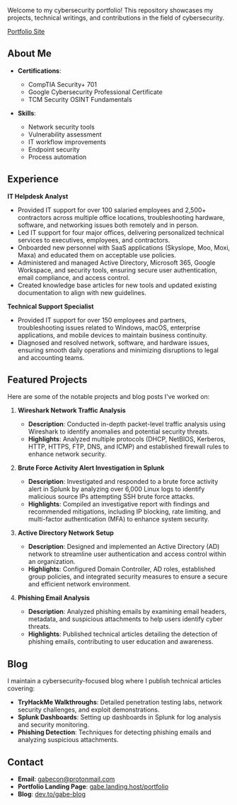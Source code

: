 Welcome to my cybersecurity portfolio! This repository showcases my projects, technical writings, and contributions in the field of cybersecurity.

[Portfolio Site](https://gabe.landing.host/portfolio)

## About Me

- **Certifications**:
  - CompTIA Security+ 701
  - Google Cybersecurity Professional Certificate
  - TCM Security OSINT Fundamentals

- **Skills**:
  - Network security tools
  - Vulnerability assessment
  - IT workflow improvements
  - Endpoint security
  - Process automation

## Experience

**IT Helpdesk Analyst**

- Provided IT support for over 100 salaried employees and 2,500+ contractors across multiple office locations, troubleshooting hardware, software, and networking issues both remotely and in person.
- Led IT support for four major offices, delivering personalized technical services to executives, employees, and contractors.
- Onboarded new personnel with SaaS applications (Skyslope, Moo, Moxi, Maxa) and educated them on acceptable use policies.
- Administered and managed Active Directory, Microsoft 365, Google Workspace, and security tools, ensuring secure user authentication, email compliance, and access control.
- Created knowledge base articles for new tools and updated existing documentation to align with new guidelines.

**Technical Support Specialist**

- Provided IT support for over 150 employees and partners, troubleshooting issues related to Windows, macOS, enterprise applications, and mobile devices to maintain business continuity.
- Diagnosed and resolved network, software, and hardware issues, ensuring smooth daily operations and minimizing disruptions to legal and accounting teams.

## Featured Projects

Here are some of the notable projects and blog posts I've worked on:

1. **Wireshark Network Traffic Analysis**
   - **Description**: Conducted in-depth packet-level traffic analysis using Wireshark to identify anomalies and potential security threats.
   - **Highlights**: Analyzed multiple protocols (DHCP, NetBIOS, Kerberos, HTTP, HTTPS, FTP, DNS, and ICMP) and established firewall rules to enhance network security.

2. **Brute Force Activity Alert Investigation in Splunk**
   - **Description**: Investigated and responded to a brute force activity alert in Splunk by analyzing over 6,000 Linux logs to identify malicious source IPs attempting SSH brute force attacks.
   - **Highlights**: Compiled an investigative report with findings and recommended mitigations, including IP blocking, rate limiting, and multi-factor authentication (MFA) to enhance system security.

3. **Active Directory Network Setup**
   - **Description**: Designed and implemented an Active Directory (AD) network to streamline user authentication and access control within an organization.
   - **Highlights**: Configured Domain Controller, AD roles, established group policies, and integrated security measures to ensure a secure and efficient network environment.

4. **Phishing Email Analysis**
   - **Description**: Analyzed phishing emails by examining email headers, metadata, and suspicious attachments to help users identify cyber threats.
   - **Highlights**: Published technical articles detailing the detection of phishing emails, contributing to user education and awareness.

## Blog

I maintain a cybersecurity-focused blog where I publish technical articles covering:

- **TryHackMe Walkthroughs**: Detailed penetration testing labs, network security challenges, and exploit demonstrations.
- **Splunk Dashboards**: Setting up dashboards in Splunk for log analysis and security monitoring.
- **Phishing Detection**: Techniques for detecting phishing emails and analyzing suspicious attachments.

## Contact

- **Email**: [gabecon@protonmail.com](mailto:gabecon@protonmail.com)
- **Portfolio Landing Page**: [gabe.landing.host/portfolio](https://gabe.landing.host/portfolio)
- **Blog**: [dev.to/gabe-blog](https://dev.to/gabe-blog)
